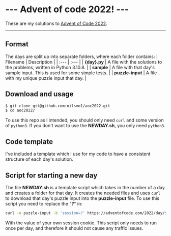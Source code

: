 # --- Advent of code 2022! ---
These are my solutions to [Advent of Code 2022](https://adventofcode.com/2022).
***
## Format
The days are split up into separate folders, where each folder contains:
| Filename | Description |
| :--- | :--- |
| __{day}.py__ | A file with the solutions to the problems, written in Python 3.10.8. |
| __sample__ | A file with that day's sample input. This is used for some simple tests. |
| __puzzle-input__ | A file with my unique puzzle input that day. |

## Download and usage
```bash
$ git clone git@github.com:nilsmo1/aoc2022.git
$ cd aoc2022/
```
To use this repo as I intended, you should only need `curl` and some version of `python3`. If you don't want to use the __NEWDAY.sh__, you only need `python3`.

## Code template
I've included a template which I use for my code to have a consistent structure of each day's solution.

## Script for starting a new day 
The file **NEWDAY.sh** is a template script which takes in the number of a day and creates a folder for that day. It creates the needed files and uses `curl` to download that day's puzzle input into the __puzzle-input__ file. 
To use this script you need to replace the "__?__" in:
```sh
curl -o puzzle-input -b 'session=?' https://adventofcode.com/2022/day/$1/input
```
With the value of your own session cookie.
This script only needs to run once per day, and therefore it should not cause any traffic issues.
